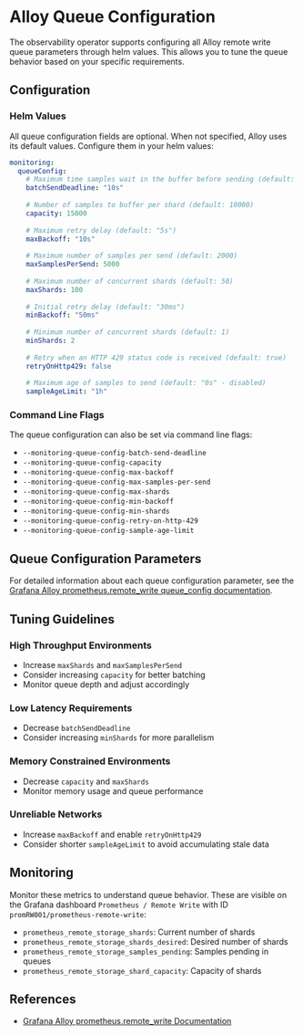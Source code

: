 # Alloy Queue Configuration

The observability operator supports configuring all Alloy remote write queue parameters through helm values. This allows you to tune the queue behavior based on your specific requirements.

## Configuration

### Helm Values

All queue configuration fields are optional. When not specified, Alloy uses its default values. Configure them in your helm values:

```yaml
monitoring:
  queueConfig:
    # Maximum time samples wait in the buffer before sending (default: "5s")
    batchSendDeadline: "10s"
    
    # Number of samples to buffer per shard (default: 10000)
    capacity: 15000
    
    # Maximum retry delay (default: "5s")
    maxBackoff: "10s"
    
    # Maximum number of samples per send (default: 2000)
    maxSamplesPerSend: 5000
    
    # Maximum number of concurrent shards (default: 50)
    maxShards: 100
    
    # Initial retry delay (default: "30ms")
    minBackoff: "50ms"
    
    # Minimum number of concurrent shards (default: 1)
    minShards: 2
    
    # Retry when an HTTP 429 status code is received (default: true)
    retryOnHttp429: false
    
    # Maximum age of samples to send (default: "0s" - disabled)
    sampleAgeLimit: "1h"
```

### Command Line Flags

The queue configuration can also be set via command line flags:

- `--monitoring-queue-config-batch-send-deadline`
- `--monitoring-queue-config-capacity`
- `--monitoring-queue-config-max-backoff`
- `--monitoring-queue-config-max-samples-per-send`
- `--monitoring-queue-config-max-shards`
- `--monitoring-queue-config-min-backoff`
- `--monitoring-queue-config-min-shards`
- `--monitoring-queue-config-retry-on-http-429`
- `--monitoring-queue-config-sample-age-limit`

## Queue Configuration Parameters

For detailed information about each queue configuration parameter, see the [Grafana Alloy prometheus.remote_write queue_config documentation](https://grafana.com/docs/alloy/latest/reference/components/prometheus/prometheus.remote_write/#queue_config).

## Tuning Guidelines

### High Throughput Environments
- Increase `maxShards` and `maxSamplesPerSend`
- Consider increasing `capacity` for better batching
- Monitor queue depth and adjust accordingly

### Low Latency Requirements
- Decrease `batchSendDeadline`
- Consider increasing `minShards` for more parallelism

### Memory Constrained Environments
- Decrease `capacity` and `maxShards`
- Monitor memory usage and queue performance

### Unreliable Networks
- Increase `maxBackoff` and enable `retryOnHttp429`
- Consider shorter `sampleAgeLimit` to avoid accumulating stale data

## Monitoring

Monitor these metrics to understand queue behavior. These are visible on the Grafana dashboard `Prometheus / Remote Write` with ID `promRW001/prometheus-remote-write`:

- `prometheus_remote_storage_shards`: Current number of shards
- `prometheus_remote_storage_shards_desired`: Desired number of shards
- `prometheus_remote_storage_samples_pending`: Samples pending in queues
- `prometheus_remote_storage_shard_capacity`: Capacity of shards

## References

- [Grafana Alloy prometheus.remote_write Documentation](https://grafana.com/docs/alloy/latest/reference/components/prometheus/prometheus.remote_write/#queue_config)
